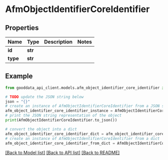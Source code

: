 # AfmObjectIdentifierCoreIdentifier


## Properties

Name | Type | Description | Notes
------------ | ------------- | ------------- | -------------
**id** | **str** |  | 
**type** | **str** |  | 

## Example

```python
from gooddata_api_client.models.afm_object_identifier_core_identifier import AfmObjectIdentifierCoreIdentifier

# TODO update the JSON string below
json = "{}"
# create an instance of AfmObjectIdentifierCoreIdentifier from a JSON string
afm_object_identifier_core_identifier_instance = AfmObjectIdentifierCoreIdentifier.from_json(json)
# print the JSON string representation of the object
print(AfmObjectIdentifierCoreIdentifier.to_json())

# convert the object into a dict
afm_object_identifier_core_identifier_dict = afm_object_identifier_core_identifier_instance.to_dict()
# create an instance of AfmObjectIdentifierCoreIdentifier from a dict
afm_object_identifier_core_identifier_from_dict = AfmObjectIdentifierCoreIdentifier.from_dict(afm_object_identifier_core_identifier_dict)
```
[[Back to Model list]](../README.md#documentation-for-models) [[Back to API list]](../README.md#documentation-for-api-endpoints) [[Back to README]](../README.md)


